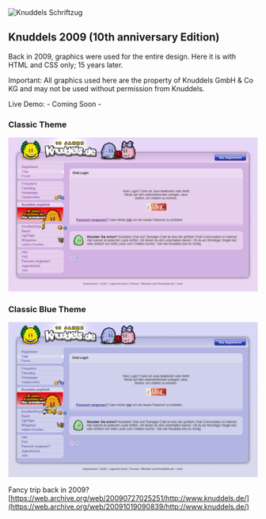<img src="https://de.academic.ru/pictures/dewiki/75/Knuddels-Schrifzug.png" alt="Knuddels Schriftzug" />

## Knuddels 2009 (10th anniversary Edition)
Back in 2009, graphics were used for the entire design. Here it is with HTML and CSS only; 15 years later.

Important: All graphics used here are the property of Knuddels GmbH & Co KG and may not be used without permission from Knuddels.

Live Demo: - Coming Soon -

### Classic Theme
<img src="https://github.com/Senziousjs/Knuddels-10th-anniversary-Edition/blob/main/resources/Screenshot%20Classic.png" alt="Classic 2009" />

### Classic Blue Theme
<img src="https://github.com/Senziousjs/Knuddels-10th-anniversary-Edition/blob/main/resources/Screenshot%20Classic%20Blue.png" alt="Classic 2009 Blue" />

Fancy trip back in 2009? [https://web.archive.org/web/20090727025251/http://www.knuddels.de/](https://web.archive.org/web/20091019090839/http://www.knuddels.de/)

